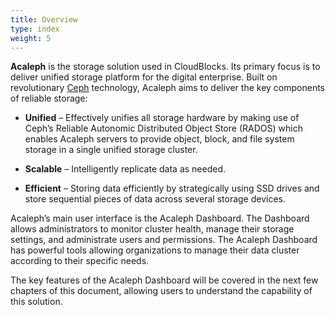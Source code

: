 ```yaml
---
title: Overview
type: index
weight: 5
---
```


**Acaleph** is the storage solution used in CloudBlocks. Its primary focus is to deliver unified storage platform for the digital enterprise. Built on revolutionary [Ceph](http://www.ceph.com/) technology, Acaleph aims to deliver the key components of reliable storage:

-	**Unified** – Effectively unifies all storage hardware by making use of Ceph’s Reliable Autonomic Distributed Object Store (RADOS) which enables Acaleph servers to provide object, block, and file system storage in a single unified storage cluster.

-	**Scalable** – Intelligently replicate data as needed.

-	**Efficient** – Storing data efficiently by strategically using SSD drives and store sequential pieces of data across several storage devices.

Acaleph’s main user interface is the Acaleph Dashboard. The Dashboard allows administrators to monitor cluster health, manage their storage settings, and administrate users and permissions. The Acaleph Dashboard has powerful tools allowing organizations to manage their data cluster according to their specific needs.

The key features of the Acaleph Dashboard will be covered in the next few chapters of this document, allowing users to understand the capability of this solution.
